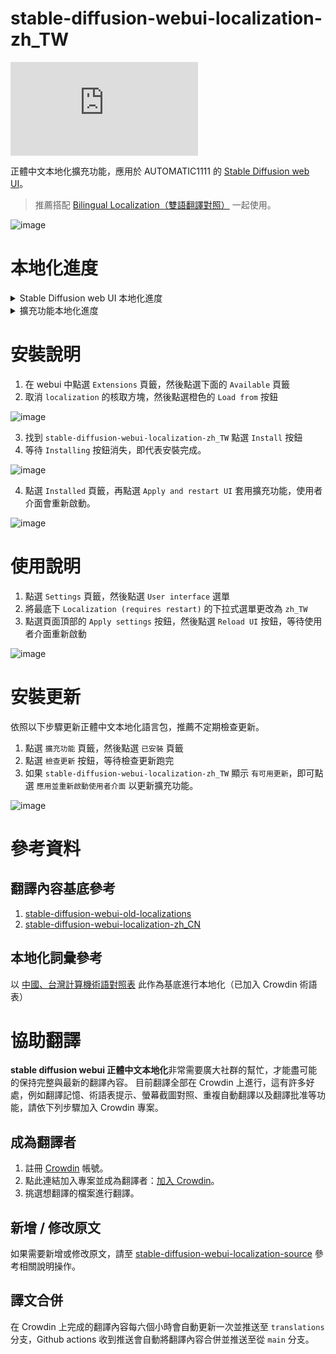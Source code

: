 # stable-diffusion-webui-localization-zh_TW

![translation progress badge](https://img.shields.io/badge/dynamic/json?color=green&label=正體中文&style=flat&logo=crowdin&query=%24.progress.0.data.translationProgress&url=https%3A%2F%2Fbadges.awesome-crowdin.com%2Fstats-13011757-570269.json)

正體中文本地化擴充功能，應用於 AUTOMATIC1111 的 [Stable Diffusion web UI](https://github.com/AUTOMATIC1111/stable-diffusion-webui)。

> 推薦搭配 [Bilingual Localization（雙語翻譯對照）](https://github.com/journey-ad/sd-webui-bilingual-localization) 一起使用。

![image](https://user-images.githubusercontent.com/5777085/227784005-1448d6c3-0183-49b1-abd4-59ed442deb66.png)

# 本地化進度

<details>
<summary>Stable Diffusion web UI 本地化進度</summary>

- [ ] ![ExtensionList translated 57%](https://geps.dev/progress/57?dangerColor=c9f2dc&warningColor=6cc570&successColor=00ff7f) [ExtensionList](https://raw.githubusercontent.com/wiki/AUTOMATIC1111/stable-diffusion-webui/Extensions-index.md)
- [ ] ![StableDiffusion translated 78%](https://geps.dev/progress/78?dangerColor=c9f2dc&warningColor=6cc570&successColor=00ff7f) [StableDiffusion](https://github.com/AUTOMATIC1111/stable-diffusion-webui)
</details>

<details>
<summary>擴充功能本地化進度</summary>

- [ ] ![Abysz-LAB-Ext translated 0%](https://geps.dev/progress/0?dangerColor=c9f2dc&warningColor=6cc570&successColor=00ff7f) [Abysz-LAB-Ext](https://github.com/AbyszOne/Abysz-LAB-Ext)
- [x] ![DreamArtist-sd-webui-extension translated 100%](https://geps.dev/progress/100?dangerColor=c9f2dc&warningColor=6cc570&successColor=00ff7f) [DreamArtist-sd-webui-extension](https://github.com/7eu7d7/DreamArtist-sd-webui-extension)
- [ ] ![Hypernetwork-MonkeyPatch-Extension translated 0%](https://geps.dev/progress/0?dangerColor=c9f2dc&warningColor=6cc570&successColor=00ff7f) [Hypernetwork-MonkeyPatch-Extension](https://github.com/aria1th/Hypernetwork-MonkeyPatch-Extension)
- [x] ![SD-latent-mirroring translated 100%](https://geps.dev/progress/100?dangerColor=c9f2dc&warningColor=6cc570&successColor=00ff7f) [SD-latent-mirroring](https://github.com/dfaker/SD-latent-mirroring)
- [ ] ![a1111-sd-webui-haku-img translated 54%](https://geps.dev/progress/54?dangerColor=c9f2dc&warningColor=6cc570&successColor=00ff7f) [a1111-sd-webui-haku-img](https://github.com/KohakuBlueleaf/a1111-sd-webui-haku-img)
- [x] ![a1111-sd-webui-tagcomplete translated 100%](https://geps.dev/progress/100?dangerColor=c9f2dc&warningColor=6cc570&successColor=00ff7f) [a1111-sd-webui-tagcomplete](https://github.com/DominikDoom/a1111-sd-webui-tagcomplete)
- [x] ![a1111-stable-diffusion-webui-vram-estimator translated 100%](https://geps.dev/progress/100?dangerColor=c9f2dc&warningColor=6cc570&successColor=00ff7f) [a1111-stable-diffusion-webui-vram-estimator](https://github.com/space-nuko/a1111-stable-diffusion-webui-vram-estimator)
- [ ] ![auto-sd-paint-ext translated 0%](https://geps.dev/progress/0?dangerColor=c9f2dc&warningColor=6cc570&successColor=00ff7f) [auto-sd-paint-ext](https://github.com/Interpause/auto-sd-paint-ext)
- [ ] ![deforum-for-automatic1111-webui translated 14%](https://geps.dev/progress/14?dangerColor=c9f2dc&warningColor=6cc570&successColor=00ff7f) [deforum-for-automatic1111-webui](https://github.com/deforum-art/deforum-for-automatic1111-webui)
- [ ] ![multidiffusion-upscaler-for-automatic1111 translated 52%](https://geps.dev/progress/52?dangerColor=c9f2dc&warningColor=6cc570&successColor=00ff7f) [multidiffusion-upscaler-for-automatic1111](https://github.com/pkuliyi2015/multidiffusion-upscaler-for-automatic1111)
- [x] ![novelai-2-local-prompt translated 100%](https://geps.dev/progress/100?dangerColor=c9f2dc&warningColor=6cc570&successColor=00ff7f) [novelai-2-local-prompt](https://github.com/animerl/novelai-2-local-prompt)
- [x] ![openOutpaint-webUI-extension translated 100%](https://geps.dev/progress/100?dangerColor=c9f2dc&warningColor=6cc570&successColor=00ff7f) [openOutpaint-webUI-extension](https://github.com/zero01101/openOutpaint-webUI-extension)
- [x] ![openpose-editor translated 100%](https://geps.dev/progress/100?dangerColor=c9f2dc&warningColor=6cc570&successColor=00ff7f) [openpose-editor](https://github.com/fkunn1326/openpose-editor)
- [x] ![posex translated 100%](https://geps.dev/progress/100?dangerColor=c9f2dc&warningColor=6cc570&successColor=00ff7f) [posex](https://github.com/hnmr293/posex)
- [ ] ![sd-3dmodel-loader translated 61%](https://geps.dev/progress/61?dangerColor=c9f2dc&warningColor=6cc570&successColor=00ff7f) [sd-3dmodel-loader](https://github.com/jtydhr88/sd-3dmodel-loader)
- [x] ![sd-dynamic-prompts translated 100%](https://geps.dev/progress/100?dangerColor=c9f2dc&warningColor=6cc570&successColor=00ff7f) [sd-dynamic-prompts](https://github.com/adieyal/sd-dynamic-prompts)
- [x] ![sd-model-preview-xd translated 100%](https://geps.dev/progress/100?dangerColor=c9f2dc&warningColor=6cc570&successColor=00ff7f) [sd-model-preview-xd](https://github.com/CurtisDS/sd-model-preview-xd)
- [x] ![sd-webui-additional-networks translated 100%](https://geps.dev/progress/100?dangerColor=c9f2dc&warningColor=6cc570&successColor=00ff7f) [sd-webui-additional-networks](https://github.com/kohya-ss/sd-webui-additional-networks)
- [x] ![sd-webui-aspect-ratio-helper translated 100%](https://geps.dev/progress/100?dangerColor=c9f2dc&warningColor=6cc570&successColor=00ff7f) [sd-webui-aspect-ratio-helper](https://github.com/thomasasfk/sd-webui-aspect-ratio-helper)
- [x] ![sd-webui-bilingual-localization translated 100%](https://geps.dev/progress/100?dangerColor=c9f2dc&warningColor=6cc570&successColor=00ff7f) [sd-webui-bilingual-localization](https://github.com/journey-ad/sd-webui-bilingual-localization)
- [ ] ![sd-webui-controlnet translated 99%](https://geps.dev/progress/99?dangerColor=c9f2dc&warningColor=6cc570&successColor=00ff7f) [sd-webui-controlnet](https://github.com/Mikubill/sd-webui-controlnet)
- [ ] ![sd-webui-cutoff translated 4%](https://geps.dev/progress/4?dangerColor=c9f2dc&warningColor=6cc570&successColor=00ff7f) [sd-webui-cutoff](https://github.com/hnmr293/sd-webui-cutoff)
- [x] ![sd-webui-depth-lib translated 100%](https://geps.dev/progress/100?dangerColor=c9f2dc&warningColor=6cc570&successColor=00ff7f) [sd-webui-depth-lib](https://github.com/jexom/sd-webui-depth-lib)
- [ ] ![sd-webui-llul translated 24%](https://geps.dev/progress/24?dangerColor=c9f2dc&warningColor=6cc570&successColor=00ff7f) [sd-webui-llul](https://github.com/hnmr293/sd-webui-llul)
- [ ] ![sd-webui-regional-prompter translated 4%](https://geps.dev/progress/4?dangerColor=c9f2dc&warningColor=6cc570&successColor=00ff7f) [sd-webui-regional-prompter](https://github.com/hako-mikan/sd-webui-regional-prompter)
- [ ] ![sd-webui-tunnels translated 0%](https://geps.dev/progress/0?dangerColor=c9f2dc&warningColor=6cc570&successColor=00ff7f) [sd-webui-tunnels](https://github.com/Bing-su/sd-webui-tunnels)
- [ ] ![sd_dreambooth_extension translated 96%](https://geps.dev/progress/96?dangerColor=c9f2dc&warningColor=6cc570&successColor=00ff7f) [sd_dreambooth_extension](https://github.com/d8ahazard/sd_dreambooth_extension)
- [ ] ![sd_smartprocess translated 59%](https://geps.dev/progress/59?dangerColor=c9f2dc&warningColor=6cc570&successColor=00ff7f) [sd_smartprocess](https://github.com/d8ahazard/sd_smartprocess)
- [x] ![seed_travel translated 100%](https://geps.dev/progress/100?dangerColor=c9f2dc&warningColor=6cc570&successColor=00ff7f) [seed_travel](https://github.com/yownas/seed_travel)
- [x] ![shift-attention translated 100%](https://geps.dev/progress/100?dangerColor=c9f2dc&warningColor=6cc570&successColor=00ff7f) [shift-attention](https://github.com/yownas/shift-attention)
- [x] ![stable-diffusion-NPW translated 100%](https://geps.dev/progress/100?dangerColor=c9f2dc&warningColor=6cc570&successColor=00ff7f) [stable-diffusion-NPW](https://github.com/muerrilla/stable-diffusion-NPW)
- [x] ![stable-diffusion-webui-aesthetic-gradients translated 100%](https://geps.dev/progress/100?dangerColor=c9f2dc&warningColor=6cc570&successColor=00ff7f) [stable-diffusion-webui-aesthetic-gradients](https://github.com/AUTOMATIC1111/stable-diffusion-webui-aesthetic-gradients)
- [x] ![stable-diffusion-webui-aesthetic-image-scorer translated 100%](https://geps.dev/progress/100?dangerColor=c9f2dc&warningColor=6cc570&successColor=00ff7f) [stable-diffusion-webui-aesthetic-image-scorer](https://github.com/tsngo/stable-diffusion-webui-aesthetic-image-scorer)
- [ ] ![stable-diffusion-webui-artists-to-study translated 3%](https://geps.dev/progress/3?dangerColor=c9f2dc&warningColor=6cc570&successColor=00ff7f) [stable-diffusion-webui-artists-to-study](https://github.com/camenduru/stable-diffusion-webui-artists-to-study)
- [ ] ![stable-diffusion-webui-auto-translate-language translated 33%](https://geps.dev/progress/33?dangerColor=c9f2dc&warningColor=6cc570&successColor=00ff7f) [stable-diffusion-webui-auto-translate-language](https://github.com/hyd998877/stable-diffusion-webui-auto-translate-language)
- [ ] ![stable-diffusion-webui-blip2-captioner translated 48%](https://geps.dev/progress/48?dangerColor=c9f2dc&warningColor=6cc570&successColor=00ff7f) [stable-diffusion-webui-blip2-captioner](https://github.com/p1atdev/stable-diffusion-webui-blip2-captioner)
- [ ] ![stable-diffusion-webui-cafe-aesthetic translated 21%](https://geps.dev/progress/21?dangerColor=c9f2dc&warningColor=6cc570&successColor=00ff7f) [stable-diffusion-webui-cafe-aesthetic](https://github.com/p1atdev/stable-diffusion-webui-cafe-aesthetic)
- [x] ![stable-diffusion-webui-conditioning-highres-fix translated 100%](https://geps.dev/progress/100?dangerColor=c9f2dc&warningColor=6cc570&successColor=00ff7f) [stable-diffusion-webui-conditioning-highres-fix](https://github.com/klimaleksus/stable-diffusion-webui-conditioning-highres-fix)
- [x] ![stable-diffusion-webui-daam translated 100%](https://geps.dev/progress/100?dangerColor=c9f2dc&warningColor=6cc570&successColor=00ff7f) [stable-diffusion-webui-daam](https://github.com/toriato/stable-diffusion-webui-daam)
- [ ] ![stable-diffusion-webui-dataset-tag-editor translated 0%](https://geps.dev/progress/0?dangerColor=c9f2dc&warningColor=6cc570&successColor=00ff7f) [stable-diffusion-webui-dataset-tag-editor](https://github.com/toshiaki1729/stable-diffusion-webui-dataset-tag-editor)
- [ ] ![stable-diffusion-webui-depthmap-script translated 25%](https://geps.dev/progress/25?dangerColor=c9f2dc&warningColor=6cc570&successColor=00ff7f) [stable-diffusion-webui-depthmap-script](https://github.com/thygate/stable-diffusion-webui-depthmap-script)
- [x] ![stable-diffusion-webui-embedding-editor translated 100%](https://geps.dev/progress/100?dangerColor=c9f2dc&warningColor=6cc570&successColor=00ff7f) [stable-diffusion-webui-embedding-editor](https://github.com/CodeExplode/stable-diffusion-webui-embedding-editor)
- [ ] ![stable-diffusion-webui-images-browser translated 54%](https://geps.dev/progress/54?dangerColor=c9f2dc&warningColor=6cc570&successColor=00ff7f) [stable-diffusion-webui-images-browser](https://github.com/AlUlkesh/stable-diffusion-webui-images-browser)
- [ ] ![stable-diffusion-webui-inspiration translated 2%](https://geps.dev/progress/2?dangerColor=c9f2dc&warningColor=6cc570&successColor=00ff7f) [stable-diffusion-webui-inspiration](https://github.com/yfszzx/stable-diffusion-webui-inspiration)
- [x] ![stable-diffusion-webui-pixelization translated 100%](https://geps.dev/progress/100?dangerColor=c9f2dc&warningColor=6cc570&successColor=00ff7f) [stable-diffusion-webui-pixelization](https://github.com/AUTOMATIC1111/stable-diffusion-webui-pixelization)
- [x] ![stable-diffusion-webui-randomize translated 100%](https://geps.dev/progress/100?dangerColor=c9f2dc&warningColor=6cc570&successColor=00ff7f) [stable-diffusion-webui-randomize](https://github.com/innightwolfsleep/stable-diffusion-webui-randomize)
- [ ] ![stable-diffusion-webui-rembg translated 0%](https://geps.dev/progress/0?dangerColor=c9f2dc&warningColor=6cc570&successColor=00ff7f) [stable-diffusion-webui-rembg](https://github.com/AUTOMATIC1111/stable-diffusion-webui-rembg)
- [ ] ![stable-diffusion-webui-state translated 40%](https://geps.dev/progress/40?dangerColor=c9f2dc&warningColor=6cc570&successColor=00ff7f) [stable-diffusion-webui-state](https://github.com/ilian6806/stable-diffusion-webui-state)
- [ ] ![stable-diffusion-webui-text2prompt translated 52%](https://geps.dev/progress/52?dangerColor=c9f2dc&warningColor=6cc570&successColor=00ff7f) [stable-diffusion-webui-text2prompt](https://github.com/toshiaki1729/stable-diffusion-webui-text2prompt)
- [x] ![stable-diffusion-webui-tokenizer translated 100%](https://geps.dev/progress/100?dangerColor=c9f2dc&warningColor=6cc570&successColor=00ff7f) [stable-diffusion-webui-tokenizer](https://github.com/AUTOMATIC1111/stable-diffusion-webui-tokenizer)
- [x] ![stable-diffusion-webui-two-shot translated 100%](https://geps.dev/progress/100?dangerColor=c9f2dc&warningColor=6cc570&successColor=00ff7f) [stable-diffusion-webui-two-shot](https://github.com/opparco/stable-diffusion-webui-two-shot)
- [ ] ![stable-diffusion-webui-wd14-tagger translated 0%](https://geps.dev/progress/0?dangerColor=c9f2dc&warningColor=6cc570&successColor=00ff7f) [stable-diffusion-webui-wd14-tagger](https://github.com/toriato/stable-diffusion-webui-wd14-tagger)
- [x] ![training-picker translated 100%](https://geps.dev/progress/100?dangerColor=c9f2dc&warningColor=6cc570&successColor=00ff7f) [training-picker](https://github.com/Maurdekye/training-picker)
- [x] ![ultimate-upscale-for-automatic1111 translated 100%](https://geps.dev/progress/100?dangerColor=c9f2dc&warningColor=6cc570&successColor=00ff7f) [ultimate-upscale-for-automatic1111](https://github.com/Coyote-A/ultimate-upscale-for-automatic1111)
- [ ] ![unprompted translated 0%](https://geps.dev/progress/0?dangerColor=c9f2dc&warningColor=6cc570&successColor=00ff7f) [unprompted](https://github.com/ThereforeGames/unprompted)
- [ ] ![ABG_extension translated 0%](https://geps.dev/progress/0?dangerColor=c9f2dc&warningColor=6cc570&successColor=00ff7f) [ABG_extension](https://github.com/KutsuyaYuki/ABG_extension)
- [ ] ![StylePile translated 0%](https://geps.dev/progress/0?dangerColor=c9f2dc&warningColor=6cc570&successColor=00ff7f) [StylePile](https://github.com/some9000/StylePile)
- [ ] ![asymmetric-tiling-sd-webui translated 0%](https://geps.dev/progress/0?dangerColor=c9f2dc&warningColor=6cc570&successColor=00ff7f) [asymmetric-tiling-sd-webui](https://github.com/tjm35/asymmetric-tiling-sd-webui)
- [ ] ![db-storage1111 translated 0%](https://geps.dev/progress/0?dangerColor=c9f2dc&warningColor=6cc570&successColor=00ff7f) [db-storage1111](https://github.com/takoyaro/db-storage1111)
- [ ] ![prompt-fusion-extension translated 0%](https://geps.dev/progress/0?dangerColor=c9f2dc&warningColor=6cc570&successColor=00ff7f) [prompt-fusion-extension](https://github.com/ljleb/prompt-fusion-extension)
- [ ] ![sd-dynamic-thresholding translated 0%](https://geps.dev/progress/0?dangerColor=c9f2dc&warningColor=6cc570&successColor=00ff7f) [sd-dynamic-thresholding](https://github.com/mcmonkeyprojects/sd-dynamic-thresholding)
- [ ] ![sd-webui-3d-open-pose-editor translated 0%](https://geps.dev/progress/0?dangerColor=c9f2dc&warningColor=6cc570&successColor=00ff7f) [sd-webui-3d-open-pose-editor](https://github.com/nonnonstop/sd-webui-3d-open-pose-editor)
- [ ] ![sd-webui-supermerger translated 0%](https://geps.dev/progress/0?dangerColor=c9f2dc&warningColor=6cc570&successColor=00ff7f) [sd-webui-supermerger](https://github.com/hako-mikan/sd-webui-supermerger)
- [ ] ![stable-diffusion-webui-prompt-travel translated 0%](https://geps.dev/progress/0?dangerColor=c9f2dc&warningColor=6cc570&successColor=00ff7f) [stable-diffusion-webui-prompt-travel](https://github.com/Kahsolt/stable-diffusion-webui-prompt-travel)
- [ ] ![infinite-zoom-automatic1111-webui translated 0%](https://geps.dev/progress/0?dangerColor=c9f2dc&warningColor=6cc570&successColor=00ff7f) [infinite-zoom-automatic1111-webui](https://github.com/v8hid/infinite-zoom-automatic1111-webui)
- [ ] ![a1111-sd-webui-lycoris translated 0%](https://geps.dev/progress/0?dangerColor=c9f2dc&warningColor=6cc570&successColor=00ff7f) [a1111-sd-webui-lycoris](https://github.com/KohakuBlueleaf/a1111-sd-webui-lycoris)
- [ ] ![ebsynth_utility translated 0%](https://geps.dev/progress/0?dangerColor=c9f2dc&warningColor=6cc570&successColor=00ff7f) [ebsynth_utility](https://github.com/s9roll7/ebsynth_utility)
- [ ] ![sd-canvas-editor translated 0%](https://geps.dev/progress/0?dangerColor=c9f2dc&warningColor=6cc570&successColor=00ff7f) [sd-canvas-editor](https://github.com/jtydhr88/sd-canvas-editor)
- [ ] ![mine-diffusion translated 0%](https://geps.dev/progress/0?dangerColor=c9f2dc&warningColor=6cc570&successColor=00ff7f) [mine-diffusion](https://github.com/fropych/mine-diffusion)
- [x] ![sd-discord-rich_presence translated 100%](https://geps.dev/progress/100?dangerColor=c9f2dc&warningColor=6cc570&successColor=00ff7f) [sd-discord-rich_presence](https://github.com/davehornik/sd-discord-rich_presence)
- [ ] ![sd-extension-system-info translated 0%](https://geps.dev/progress/0?dangerColor=c9f2dc&warningColor=6cc570&successColor=00ff7f) [sd-extension-system-info](https://github.com/vladmandic/sd-extension-system-info)
- [ ] ![sd_save_intermediate_images translated 0%](https://geps.dev/progress/0?dangerColor=c9f2dc&warningColor=6cc570&successColor=00ff7f) [sd_save_intermediate_images](https://github.com/AlUlkesh/sd_save_intermediate_images)
- [ ] ![OneButtonPrompt translated 0%](https://geps.dev/progress/0?dangerColor=c9f2dc&warningColor=6cc570&successColor=00ff7f) [OneButtonPrompt](https://github.com/AIrjen/OneButtonPrompt)
- [ ] ![sd-model-organizer translated 0%](https://geps.dev/progress/0?dangerColor=c9f2dc&warningColor=6cc570&successColor=00ff7f) [sd-model-organizer](https://github.com/alexandersokol/sd-model-organizer)
- [ ] ![weight_gradient translated 0%](https://geps.dev/progress/0?dangerColor=c9f2dc&warningColor=6cc570&successColor=00ff7f) [weight_gradient](https://github.com/DingoBite/weight_gradient)
- [ ] ![stable-diffusion-webui-composable-lora translated 93%](https://geps.dev/progress/93?dangerColor=c9f2dc&warningColor=6cc570&successColor=00ff7f) [stable-diffusion-webui-composable-lora](https://github.com/a2569875/stable-diffusion-webui-composable-lora)
- [ ] ![sd-webui-agent-scheduler translated 0%](https://geps.dev/progress/0?dangerColor=c9f2dc&warningColor=6cc570&successColor=00ff7f) [sd-webui-agent-scheduler](https://github.com/ArtVentureX/sd-webui-agent-scheduler)
</details>

# 安裝說明

1. 在 webui 中點選 `Extensions` 頁籤，然後點選下面的 `Available` 頁籤
2. 取消 `localization` 的核取方塊，然後點選橙色的 `Load from` 按鈕

![image](https://user-images.githubusercontent.com/5777085/227784125-4dd583f4-b541-4eac-8e31-1588ecedecdb.png)

3. 找到 `stable-diffusion-webui-localization-zh_TW` 點選 `Install` 按鈕
4. 等待 `Installing` 按鈕消失，即代表安裝完成。

![image](https://user-images.githubusercontent.com/5777085/227784152-08e61081-851f-4dca-aa30-8f37d39ad7ae.png)

4. 點選 `Installed` 頁籤，再點選 `Apply and restart UI` 套用擴充功能，使用者介面會重新啟動。

![image](https://user-images.githubusercontent.com/5777085/227784328-fee7ec95-ac71-48ba-9bf4-d94b2dffa741.png)

# 使用說明

1. 點選 `Settings` 頁籤，然後點選 `User interface` 選單
2. 將最底下 `Localization (requires restart)` 的下拉式選單更改為 `zh_TW`
3. 點選頁面頂部的 `Apply settings` 按鈕，然後點選 `Reload UI` 按鈕，等待使用者介面重新啟動

![image](https://user-images.githubusercontent.com/5777085/227785247-ad901985-f70e-4cb4-84cd-81a00d365a6f.png)

# 安裝更新

依照以下步驟更新正體中文本地化語言包，推薦不定期檢查更新。

1. 點選 `擴充功能` 頁籤，然後點選 `已安裝` 頁籤
2. 點選 `檢查更新` 按鈕，等待檢查更新跑完
3. 如果 `stable-diffusion-webui-localization-zh_TW` 顯示 `有可用更新`，即可點選 `應用並重新啟動使用者介面` 以更新擴充功能。

![image](https://user-images.githubusercontent.com/5777085/227784356-4ce1210d-b4b8-46b7-a47f-3f7a418e1141.png)

# 參考資料

## 翻譯內容基底參考

1. [stable-diffusion-webui-old-localizations](https://github.com/AUTOMATIC1111/stable-diffusion-webui-old-localizations)
2. [stable-diffusion-webui-localization-zh_CN](https://github.com/dtlnor/stable-diffusion-webui-localization-zh_CN)

## 本地化詞彙參考

以 [中國、台灣計算機術語對照表](https://zh.wikibooks.org/zh-tw/%E5%A4%A7%E9%99%86%E5%8F%B0%E6%B9%BE%E8%AE%A1%E7%AE%97%E6%9C%BA%E6%9C%AF%E8%AF%AD%E5%AF%B9%E7%85%A7%E8%A1%A8) 此作為基底進行本地化（已加入 Crowdin 術語表）

# 協助翻譯

**stable diffusion webui 正體中文本地化**非常需要廣大社群的幫忙，才能盡可能的保持完整與最新的翻譯內容。
目前翻譯全部在 Crowdin 上進行，這有許多好處，例如翻譯記憶、術語表提示、螢幕截圖對照、重複自動翻譯以及翻譯批准等功能，請依下列步驟加入 Crowdin 專案。

## 成為翻譯者

1. 註冊 [Crowdin](https://crowdin.com/project/stable-diffsion-web-ui-localization-zh_TW) 帳號。
2. 點此連結加入專案並成為翻譯者：[加入 Crowdin](https://crowdin.com/project/stable-diffsion-web-ui-localization-zh_TW/invite?h=91acfca2c381f37b8562935bc9e40d501625831)。
3. 挑選想翻譯的檔案進行翻譯。

## 新增 / 修改原文

如果需要新增或修改原文，請至 [stable-diffusion-webui-localization-source](https://github.com/harukaxxxx/stable-diffusion-webui-localization-source) 參考相關說明操作。

## 譯文合併

在 Crowdin 上完成的翻譯內容每六個小時會自動更新一次並推送至 `translations` 分支，Github actions 收到推送會自動將翻譯內容合併並推送至從 `main` 分支。
